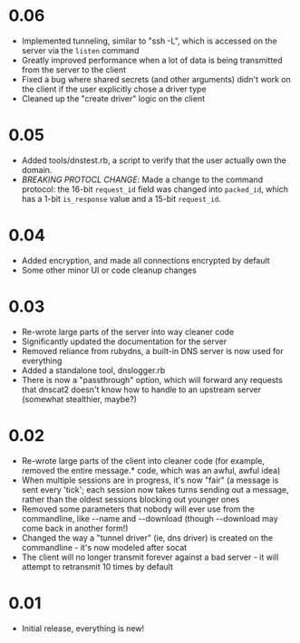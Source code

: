 # 0.06

* Implemented tunneling, similar to "ssh -L", which is accessed on the
  server via the `listen` command
* Greatly improved performance when a lot of data is being transmitted
  from the server to the client
* Fixed a bug where shared secrets (and other arguments) didn't work on
  the client if the user explicitly chose a driver type
* Cleaned up the "create driver" logic on the client

# 0.05

* Added tools/dnstest.rb, a script to verify that the user actually own
  the domain.
* *BREAKING PROTOCL CHANGE*: Made a change to the command protocol: the
  16-bit `request_id` field was changed into `packed_id`, which has a
  1-bit `is_response` value and a 15-bit `request_id`.

# 0.04

* Added encryption, and made all connections encrypted by default
* Some other minor UI or code cleanup changes

# 0.03

* Re-wrote large parts of the server into way cleaner code
* Significantly updated the documentation for the server
* Removed reliance from rubydns, a built-in DNS server is now used for
  everything
* Added a standalone tool, dnslogger.rb
* There is now a "passthrough" option, which will forward any requests
  that dnscat2 doesn't know how to handle to an upstream server
  (somewhat stealthier, maybe?)

# 0.02

* Re-wrote large parts of the client into cleaner code (for example,
removed the entire message.\* code, which was an awful, awful idea)
* When multiple sessions are in progress, it's now "fair" (a message is
sent every 'tick'; each session now takes turns sending out a message,
rather than the oldest sessions blocking out younger ones
* Removed some parameters that nobody will ever use from the
commandline, like --name and --download (though --download may come back
in another form!)
* Changed the way a "tunnel driver" (ie, dns driver) is created on the
commandline - it's now modeled after socat
* The client will no longer transmit forever against a bad server - it
will attempt to retransmit 10 times by default

# 0.01

* Initial release, everything is new!


